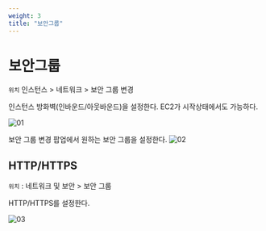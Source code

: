 ```yaml
---
weight: 3
title: "보안그룹"
---
```


# 보안그룹

`위치` 인스턴스 > 네트워크 > 보안 그룹 변경

인스턴스 방화벽(인바운드/아웃바운드)을 설정한다. EC2가 시작상태에서도 가능하다.

![01](/docs/blog/aws/ec2/securitygroup/01.png)

보안 그룹 변경 팝업에서 원하는 보안 그룹을 설정한다.
![02](/docs/blog/aws/ec2/securitygroup/02.png)

## HTTP/HTTPS

`위치` : 네트워크 및 보안 > 보안 그룹

HTTP/HTTPS를 설정한다.

![03](/docs/blog/aws/ec2/securitygroup/03.png)
